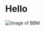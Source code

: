 # Hello

![Image of BBM](https://cdn.tatlerasia.com/tatlerasia/i/2022/10/24133927-marcos-ferdinand-jr_cover_1000x1500.jpg)
